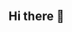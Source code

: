 ## Hi there 👋

<!--

🙋‍♀️ Welcome to A Bizarre Organization.
🍿 Fun fact - Malakai loves rhythm games!
🧙 Remember, you can do mighty things with the power of [Markdown](https://docs.github.com/github/writing-on-github/getting-started-with-writing-and-formatting-on-github/basic-writing-and-formatting-syntax)
-->
